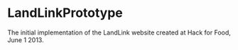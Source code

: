 LandLinkPrototype
=================

The initial implementation of the LandLink website created at Hack for Food, June 1 2013.
